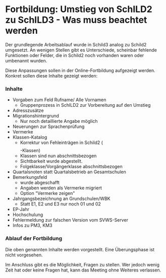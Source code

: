 # Fortbildung: Umstieg von SchILD2 zu SchILD3 - Was muss beachtet werden

Der grundlegende Arbeitsablauf wurde in Schild3 analog zu Schild2 umgesetzt. An wenigen Stellen gibt es Unterschiede, scheinbar fehlende Funktionen oder Felder, die in Schild2 noch vorhanden waren oder umbenannt wurden.

Diese Anpassungen sollen in der Online-Fortbildung aufgezeigt werden. Konkret sollen diese Inhalte gezeigt werden:

### Inhalte
+ Vorgaben zum Feld Rufname/ Alle Vornamen  
    + Gruppenprozess in SchILD2 zur Vorbereitung auf den Umstieg
+ Adresszusätze
+ Migrationshintergrund 
    + Nur noch detaillierte Angabe möglich
+ Neuerungen zur Sprachenprüfung
+ Vermerke
+ Klassen-Katalog 
    + Korrektur von Fehleinträgen in Schild2 ($$$$-Klassen)
    + Klassen sind nun abschnittsbezogen
    + Sichtbarkeit wurde abgestellt.
    + Folgeklasse/Vorgängerklasse abschnittsbezogen
+ Quartalsnoten statt Quartalsbetrieb an Gesamtschulen
+ Bemerkungsfeld
    + wurde abgeschafft
    + Angaben werden als Vermerke migriert
    + Option "Vermerke zeigen"
+ Jahrgangsbezeichnung an Grundschulen/WBK
    + Statt E1, E2 und E3 nur noch 01 und 02 
+ EP-Jahr
+ Hochschulung
+ Fehlermeldung zur falschen Version vom SVWS-Server
+ Infos zu PM3, KM3




### Ablauf der Fortbildung
Die oben genannten Inhalte werden vorgestellt. Eine Überungsphase ist nicht vorgesehen.

Im Anschluss gibt es die Möglichkeit, Fragen zu stellen. Wer jedoch wenig Zeit hat oder keine Fragen hat, kann das Meeting ohne Weiteres verlassen.









